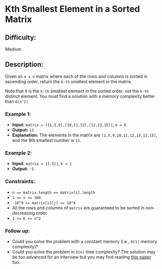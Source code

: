 # Kth Smallest Element in a Sorted Matrix

## Difficulty: 
Medium

## Description: 
Given an `n x n` matrix where each of the rows and columns is sorted in ascending order, return the `k-th` smallest element in the matrix.

Note that it is the `k-th` smallest element in the sorted order, not the `k-th` distinct element. You must find a solution with a memory complexity better than `O(n^2)`.

### Example 1:

- **Input:** `matrix = [[1,5,9],[10,11,13],[12,13,15]]`, `k = 8`
- **Output:** `13`
- **Explanation:** The elements in the matrix are `[1,5,9,10,11,12,13,13,15]`, and the 8th smallest number is `13`.

### Example 2:

- **Input:** `matrix = [[-5]]`, `k = 1`
- **Output:** `-5`

### Constraints:
- `n == matrix.length == matrix[i].length`
- `1 <= n <= 300`
- `-10^9 <= matrix[i][j] <= 10^9`
- All the rows and columns of `matrix` are guaranteed to be sorted in non-decreasing order.
- `1 <= k <= n^2`

### Follow up:
- Could you solve the problem with a constant memory (i.e., `O(1)` memory complexity)?
- Could you solve the problem in `O(n)` time complexity? The solution may be too advanced for an interview but you may find reading [this paper](http://www.cse.yorku.ca/~andy/pubs/X+Y.pdf) fun.